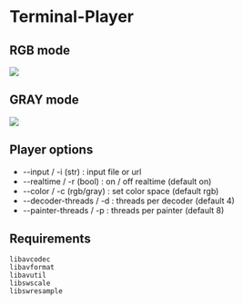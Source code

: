 # Terminal-Player

## RGB mode
![](https://github.com/codeRATny/Terminal-Player/blob/main/resources/rgb.gif)

## GRAY mode
![](https://github.com/codeRATny/Terminal-Player/blob/main/resources/gray.gif)

## Player options
* --input / -i (str) : input file or url
* --realtime / -r (bool) : on / off realtime (default on)
* --color / -c (rgb/gray) : set color space (default rgb)
* --decoder-threads / -d : threads per decoder (default 4)
* --painter-threads / -p : threads per painter (default 8)

## Requirements
```
libavcodec
libavformat
libavutil
libswscale
libswresample
```
